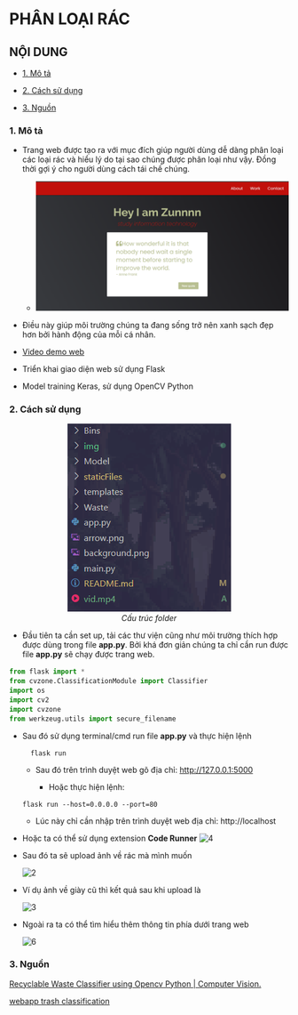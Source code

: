 # PHÂN LOẠI RÁC
## NỘI DUNG

- [1. Mô tả](#1-mô-tả)
    
- [2. Cách sử dụng](#2-cách-sử-dụng)

- [3. Nguồn](#3-nguồn)

### 1. Mô tả

- Trang web được tạo ra với mục đích giúp người dùng dễ dàng phân loại các loại rác và hiểu lý do tại sao chúng được phân loại như vậy. Đồng thời gợi ý cho người dùng cách tái chế chúng.

  - ![1](img/1.png)

- Điều này giúp môi trường chúng ta đang sống trở nên xanh sạch đẹp hơn bởi hành động của mỗi cá nhân.

- [Video demo web](img/intro.mp4)

- Triển khai giao diện web sử dụng Flask

- Model training Keras, sử dụng OpenCV Python

### 2. Cách sử dụng

<p align="center">
  <img alt="alt text" src="img/3.png" width="">
        <br>
            <em>Cấu trúc folder</em>
</p>

- Đầu tiên ta cần set up, tải các thư viện cũng như môi trường thích hợp được dùng trong file **app.py**. Bởi khá đơn giản chúng ta chỉ cần run được file **app.py** sẽ chạy được trang web.

```py
from flask import *
from cvzone.ClassificationModule import Classifier
import os
import cv2
import cvzone
from werkzeug.utils import secure_filename
```

- Sau đó sử dụng terminal/cmd run file **app.py** và thực hiện lệnh

  ``` 
    flask run
  ````

  - Sau đó trên trình duyệt web gõ địa chỉ: http://127.0.0.1:5000

    - Hoặc thực hiện lệnh:
  ``` 
  flask run --host=0.0.0.0 --port=80
  ```

  - Lúc này chỉ cần nhập trên trình duyệt web địa chỉ: http://localhost

- Hoặc ta có thể sử dụng extension **Code Runner**
  ![4](img/4.png)

- Sau đó ta sẽ upload ảnh về rác mà mình muốn

  ![2](img/2.png)

- Ví dụ ảnh về giày cũ thì kết quả sau khi upload là

  ![3](img/5.png)

- Ngoài ra ta có thể tìm hiểu thêm thông tin phía dưới trang web 

  ![6](img/6.png)

### 3. Nguồn

[Recyclable Waste Classifier using Opencv Python | Computer Vision.](https://www.bing.com/videos/search?q=waaste+classication&&view=detail&mid=FCF4536B62869A0704C0FCF4536B62869A0704C0&&FORM=VRDGAR)

[webapp trash classification](https://github.com/vladalexey/webapp-trash-classification)

